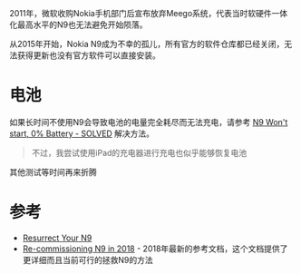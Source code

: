 2011年，微软收购Nokia手机部门后宣布放弃Meego系统，代表当时软硬件一体化最高水平的N9也无法避免开始陨落。

从2015年开始，Nokia N9成为不幸的孤儿，所有官方的软件仓库都已经关闭，无法获得更新也没有官方软件可以直接安装。

# 电池

如果长时间不使用N9会导致电池的电量完全耗尽而无法充电，请参考 [N9 Won't start, 0% Battery - SOLVED](http://talk.maemo.org/showthread.php?t=87709) 解决方法。

> 不过，我尝试使用iPad的充电器进行充电也似乎能够恢复电池

其他测试等时间再来折腾

# 参考

* [Resurrect Your N9](https://wiki.maemo.org/Resurrect_your_N9)
* [Re-commissioning N9 in 2018](http://talk.maemo.org/showthread.php?t=100215) - 2018年最新的参考文档，这个文档提供了更详细而且当前可行的拯救N9的方法